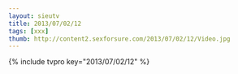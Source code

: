 ```yaml
--- 
layout: sieutv
title: 2013/07/02/12
tags: [xxx]
thumb: http://content2.sexforsure.com/2013/07/02/12/Video.jpg
---
```

{% include tvpro key="2013/07/02/12" %} 
